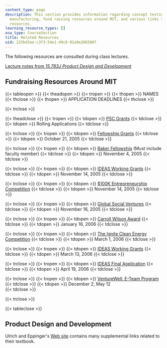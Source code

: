 ```yaml
---
content_type: page
description: This section provides information regarding concept testing, design for
  manufacturing, fund raising resources around MIT, and various links to external
  resources.
learning_resource_types: []
ocw_type: CourseSection
title: Related Resources
uid: 225bd3ae-c3f3-54e1-49c8-91a9e206586f
---
```


The following resources are consulted during class lectures.

[Lecture notes from _15.783J Product Design and Development_](/courses/15-783j-product-design-and-development-spring-2006/pages/lecture-notes)

Fundraising Resources Around MIT
--------------------------------

{{< tableopen >}}
{{< theadopen >}}
{{< tropen >}}
{{< thopen >}}
NAMES
{{< thclose >}}
{{< thopen >}}
APPLICATION DEADLINES
{{< thclose >}}

{{< trclose >}}

{{< theadclose >}}
{{< tropen >}}
{{< tdopen >}}
[PSC Grants](http://web.mit.edu/mitpsc/resources/grants/)
{{< tdclose >}}
{{< tdopen >}}
Rolling Applications
{{< tdclose >}}

{{< trclose >}}
{{< tropen >}}
{{< tdopen >}}
[Fellowship Grants](http://web.mit.edu/mitpsc/fellowships/)
{{< tdclose >}}
{{< tdopen >}}
October 21, 2005
{{< tdclose >}}

{{< trclose >}}
{{< tropen >}}
{{< tdopen >}}
[Baker Fellowship](http://bakerfoundation.mit.edu/) (Must include faculty member)
{{< tdclose >}}
{{< tdopen >}}
November 4, 2005
{{< tdclose >}}

{{< trclose >}}
{{< tropen >}}
{{< tdopen >}}
[IDEAS Working Grants](http://web.mit.edu/ideas/www/index.htm)
{{< tdclose >}}
{{< tdopen >}}
November 14, 2005
{{< tdclose >}}

{{< trclose >}}
{{< tropen >}}
{{< tdopen >}}
[$100K Entrepreneurship Competition](http://www.mit100k.org/)
{{< tdclose >}}
{{< tdopen >}}
November 14, 2005
{{< tdclose >}}

{{< trclose >}}
{{< tropen >}}
{{< tdopen >}}
[Global Social Ventures](https://gsvc.org/)
{{< tdclose >}}
{{< tdopen >}}
November 16, 2005
{{< tdclose >}}

{{< trclose >}}
{{< tropen >}}
{{< tdopen >}}
[Carroll Wilson Award](https://cee.mit.edu/apply-for-the-carroll-l-wilson-scholarship/)
{{< tdclose >}}
{{< tdopen >}}
January 16, 2006
{{< tdclose >}}

{{< trclose >}}
{{< tropen >}}
{{< tdopen >}}
[The Ignite Clean Energy Competition](http://www.ignitecleanenergy.com/)
{{< tdclose >}}
{{< tdopen >}}
March 1, 2006
{{< tdclose >}}

{{< trclose >}}
{{< tropen >}}
{{< tdopen >}}
[IDEAS Working Grants](http://web.mit.edu/ideas/www/index.htm)
{{< tdclose >}}
{{< tdopen >}}
March 13, 2006
{{< tdclose >}}

{{< trclose >}}
{{< tropen >}}
{{< tdopen >}}
[IDEAS Final Application](http://web.mit.edu/ideas/www/index.htm)
{{< tdclose >}}
{{< tdopen >}}
April 19, 2006
{{< tdclose >}}

{{< trclose >}}
{{< tropen >}}
{{< tdopen >}}
[VentureWell: E-Team Program](https://venturewell.org/events-and-opportunities/)
{{< tdclose >}}
{{< tdopen >}}
December 2, May 12  
{{< tdclose >}}

{{< trclose >}}

{{< tableclose >}}

Product Design and Development
------------------------------

Ulrich and Eppinger's [Web site](http://www.ulrich-eppinger.net/) contains many supplemental links related to their textbook.